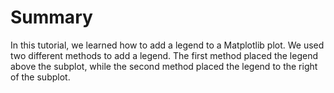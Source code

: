 # Summary

In this tutorial, we learned how to add a legend to a Matplotlib plot. We used two different methods to add a legend. The first method placed the legend above the subplot, while the second method placed the legend to the right of the subplot.
